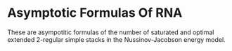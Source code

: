 # Asymptotic Formulas Of RNA
These are asympotitic formulas of the number of saturated and optimal extended 2-regular simple stacks in the Nussinov-Jacobson energy model.
